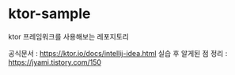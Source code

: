 # ktor-sample
ktor 프레임워크를 사용해보는 레포지토리

공식문서 : https://ktor.io/docs/intellij-idea.html
실습 후 알게된 점 정리 : https://jyami.tistory.com/150
